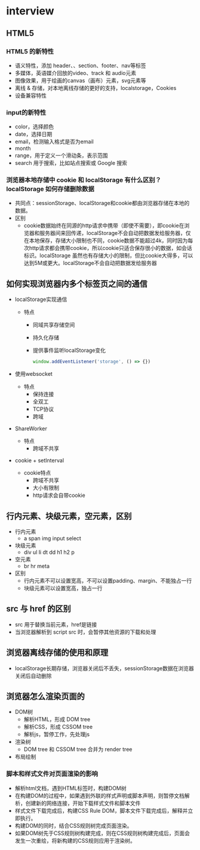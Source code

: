 # interview

## HTML5

### HTML5 的新特性

- 语义特性，添加 header、、section、footer、nav等标签
- 多媒体，英语媒介回放的video、track 和 audio元素
- 图像效果，用于绘画的canvas（画布）元素，svg元素等
- 离线 & 存储，对本地离线存储的更好的支持，localstorage，Cookies
- 设备兼容特性

### input的新特性

- color，选择颜色
- date，选择日期
- email，检测输入格式是否为email
- month
- range，用于定义一个滑动条，表示范围
- search 用于搜索，比如站点搜索或 Google 搜索

### 浏览器本地存储中 cookie 和 localStorage 有什么区别？ localStorage 如何存储删除数据

- 共同点：sessionStorage、localStorage和cookie都由浏览器存储在本地的数据。
- 区别
  - cookie数据始终在同源的http请求中携带（即使不需要），即cookie在浏览器和服务器间来回传递，localStorage不会自动把数据发给服务器，仅在本地保存，存储大小限制也不同，cookie数据不能超过4k，同时因为每次http请求都会携带cookie，所以cookie只适合保存很小的数据，如会话标识。localStorage 虽然也有存储大小的限制，但比cookie大得多，可以达到5M或更大。localStorage不会自动把数据发给服务器

## 如何实现浏览器内多个标签页之间的通信

- localStorage实现通信
  - 特点
    - 同域共享存储空间
    - 持久化存储
    - 提供事件监听localStorage变化

      ```js
      window.addEventListener('storage', () => {})
      ```

- 使用websocket
  - 特点
    - 保持连接
    - 全双工
    - TCP协议
    - 跨域

- ShareWorker
  - 特点
    - 跨域不共享

- cookie + setInterval
  - cookie特点
    - 跨域不共享
    - 大小有限制
    - http请求会自带cookie

## 行内元素、块级元素，空元素，区别

- 行内元素
  - a span img input select
- 块级元素
  - div ul li dt dd h1 h2 p
- 空元素
  - br hr meta
- 区别
  - 行内元素不可以设置宽高，不可以设置padding、margin、不能独占一行
  - 块级元素可以设置宽高，独占一行

## src 与 href 的区别

- src 用于替换当前元素，href是链接
- 当浏览器解析到 script src 时，会暂停其他资源的下载和处理

## 浏览器离线存储的使用和原理

- localStorage长期存储，浏览器关闭后不丢失，sessionStorage数据在浏览器关闭后自动删除

## 浏览器怎么渲染页面的

- DOM树
  - 解析HTML，形成 DOM tree
  - 解析CSS，形成 CSSOM tree
  - 解析js，暂停工作，先处理js
- 渲染树
  - DOM tree 和 CSSOM tree 合并为 render tree
- 布局绘制

### 脚本和样式文件对页面渲染的影响

- 解析html文档，遇到HTML标签时，构建DOM树
- 在构建DOM的过程中，如果遇到外联的样式声明或脚本声明，则暂停文档解析，创建新的网络连接，开始下载样式文件和脚本文件
- 样式文件下载完成后，构建CSS Rule DOM，脚本文件下载完成后，解释并立即执行。
- 构建DOM的同时，结合CSS规则树完成页面渲染。
- 如果DOM树先于CSS规则树构建完成，则在CSS规则树构建完成后，页面会发生一次重绘，将新构建的CSS规则应用于渲染树。
